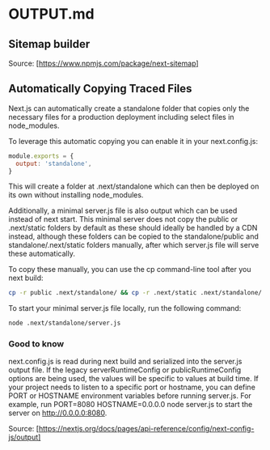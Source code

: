 # OUTPUT.md

## Sitemap builder

Source: [https://www.npmjs.com/package/next-sitemap]

## Automatically Copying Traced Files

Next.js can automatically create a standalone folder that copies only the necessary files for a production deployment including select files in node_modules.

To leverage this automatic copying you can enable it in your next.config.js:

```js
module.exports = {
  output: 'standalone',
}
```

This will create a folder at .next/standalone which can then be deployed on its own without installing node_modules.

Additionally, a minimal server.js file is also output which can be used instead of next start. This minimal server does not copy the public or .next/static folders by default as these should ideally be handled by a CDN instead, although these folders can be copied to the standalone/public and standalone/.next/static folders manually, after which server.js file will serve these automatically.

To copy these manually, you can use the cp command-line tool after you next build:

```bash
cp -r public .next/standalone/ && cp -r .next/static .next/standalone/.next/
```

To start your minimal server.js file locally, run the following command:

```bash
node .next/standalone/server.js
```

### Good to know

next.config.js is read during next build and serialized into the server.js output file. If the legacy serverRuntimeConfig or publicRuntimeConfig options are being used, the values will be specific to values at build time.
If your project needs to listen to a specific port or hostname, you can define PORT or HOSTNAME environment variables before running server.js. For example, run PORT=8080 HOSTNAME=0.0.0.0 node server.js to start the server on <http://0.0.0.0:8080>.

Source: [https://nextjs.org/docs/pages/api-reference/config/next-config-js/output]
